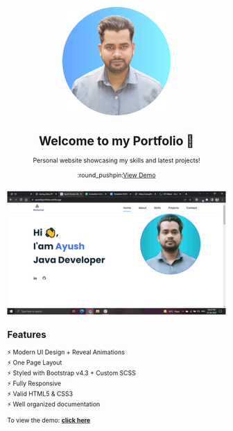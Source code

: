 
<p align="center">

  <a href="https://github.com/AmbaliyaDhruv/portfolio">
        <img src="https://github.com/Aayush771/Aayush771.github.io/blob/main/img/profile-pic%20(5).png?raw=true?raw=true" alt="Logo" width="250" height="250">
  </a>

  <h1 align="center">Welcome to my Portfolio 👋</h3>

  <p align="center">
    Personal website showcasing my skills and latest projects!    
    <br />
    <br />
    :round_pushpin:<a href="https://ayushkportfolio.netlify.app/">View Demo</a>
  </p>
</p>

<h2 align="center">
  <img src="https://github.com/Aayush771/Ayush-Portfolio/blob/master/img/portfolio.gif?raw=true" alt="Simplefolio" width="600px" />
  <br>
</h2>

## Features

⚡️ Modern UI Design + Reveal Animations\
⚡️ One Page Layout\
⚡️ Styled with Bootstrap v4.3 + Custom SCSS\
⚡️ Fully Responsive\
⚡️ Valid HTML5 & CSS3\
⚡️ Well organized documentation

To view the demo: **[click here](https://ayushkportfolio.netlify.app/)**
